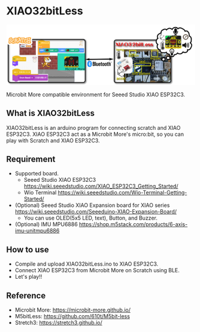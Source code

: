 # XIAO32bitLess
![img](img/XIAO32bitLess-Scratch.png)

Microbit More compatible environment for Seeed Studio XIAO ESP32C3.

## What is XIAO32bitLess
XIAO32bitLess is an arduino program for connecting scratch and XIAO ESP32C3.
XIAO ESP32C3 act as a Microbit More's micro:bit, so you can play with Scratch and XIAO ESP32C3.

## Requirement
- Supported board.
  - Seeed Studio XIAO ESP32C3 https://wiki.seeedstudio.com/XIAO_ESP32C3_Getting_Started/
  - Wio Terminal https://wiki.seeedstudio.com/Wio-Terminal-Getting-Started/
- (Optional) Seeed Studio XIAO Expansion board for XIAO series https://wiki.seeedstudio.com/Seeeduino-XIAO-Expansion-Board/
  - You can use OLED(5x5 LED, text), Button, and Buzzer. 
- (Optional) IMU MPU6886 https://shop.m5stack.com/products/6-axis-imu-unitmpu6886

## How to use
- Compile and upload XIAO32bitLess.ino to XIAO ESP32C3.
- Connect XIAO ESP32C3 from Microbit More on Scratch using BLE.
- Let's play!!

## Reference
- Microbit More: https://microbit-more.github.io/
- M5bitLess: https://github.com/610t/M5bit-less
- Stretch3: https://stretch3.github.io/
